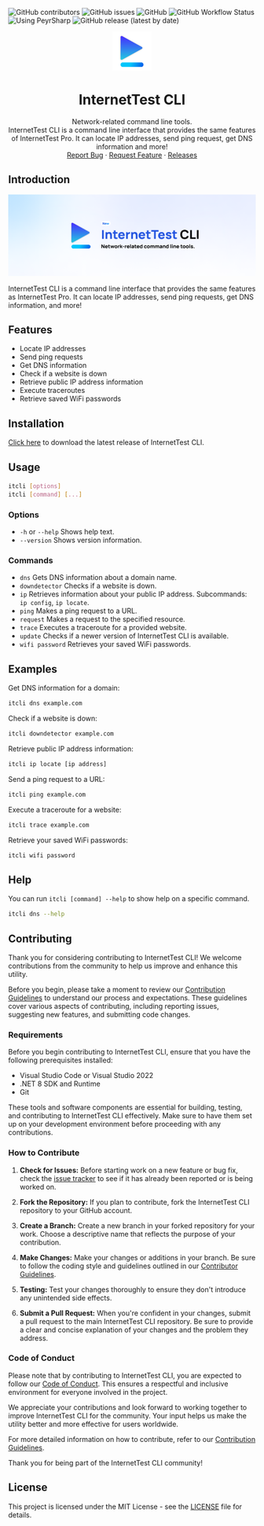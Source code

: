 ![GitHub contributors](https://img.shields.io/github/contributors/Leo-Corporation/InternetTestCLI)
![GitHub issues](https://img.shields.io/github/issues/Leo-Corporation/InternetTestCLI)
![GitHub](https://img.shields.io/github/license/Leo-Corporation/InternetTestCLI)
![GitHub Workflow Status](https://img.shields.io/github/actions/workflow/status/Leo-Corporation/InternetTestCLI/dotnet-core-desktop.yml?branch=main)
![Using PeyrSharp](https://img.shields.io/badge/using-PeyrSharp-DD00FF?logo=nuget)
![GitHub release (latest by date)](https://img.shields.io/github/v/release/Leo-Corporation/InternetTestCLI)
<br />

<p align="center">
  <a href="https://github.com/Leo-Corporation/InternetTestCLI">
    <img src=".github/images/logo.png" alt="Logo" width="80" height="80">
  </a>

  <h1 align="center">InternetTest CLI</h3>

  <p align="center">
    Network-related command line tools.<br /> InternetTest CLI is a command line interface that provides the same features of InternetTest Pro. It can locate IP addresses, send ping request, get DNS information and more!
    <br />
    <a href="https://github.com/Leo-Corporation/InternetTestCLI/issues/new?assignees=&labels=bug&template=bug-report.yml&title=%5BBug%5D+">Report Bug</a>
    ·
    <a href="https://github.com/Leo-Corporation/InternetTestCLI/issues/new?assignees=&labels=enhancement&template=feature-request.yml&title=%5BEnhancement%5D+">Request Feature</a>
    ·
    <a href="https://github.com/Leo-Corporation/InternetTestCLI/releases">Releases</a>

  </p>
</p>

## Introduction

![Banner](.github/images/banner.png)

InternetTest CLI is a command line interface that provides the same features as InternetTest Pro. It can locate IP addresses, send ping requests, get DNS information, and more!

## Features

- Locate IP addresses
- Send ping requests
- Get DNS information
- Check if a website is down
- Retrieve public IP address information
- Execute traceroutes
- Retrieve saved WiFi passwords

## Installation

[Click here](https://github.com/Leo-Corporation/InternetTestCLI/releases) to download the latest release of InternetTest CLI.

## Usage

```sh
itcli [options]
itcli [command] [...]
```

### Options

- `-h` or `--help` Shows help text.
- `--version` Shows version information.

### Commands

- `dns` Gets DNS information about a domain name.
- `downdetector` Checks if a website is down.
- `ip` Retrieves information about your public IP address. Subcommands: `ip config`, `ip locate`.
- `ping` Makes a ping request to a URL.
- `request` Makes a request to the specified resource.
- `trace` Executes a traceroute for a provided website.
- `update` Checks if a newer version of InternetTest CLI is available.
- `wifi password` Retrieves your saved WiFi passwords.

## Examples

Get DNS information for a domain:

```sh
itcli dns example.com
```

Check if a website is down:

```sh
itcli downdetector example.com
```

Retrieve public IP address information:

```sh
itcli ip locate [ip address]
```

Send a ping request to a URL:

```sh
itcli ping example.com
```

Execute a traceroute for a website:

```sh
itcli trace example.com
```

Retrieve your saved WiFi passwords:

```sh
itcli wifi password
```

## Help

You can run `itcli [command] --help` to show help on a specific command.

```sh
itcli dns --help
```

## Contributing

Thank you for considering contributing to InternetTest CLI! We welcome contributions from the community to help us improve and enhance this utility.

Before you begin, please take a moment to review our [Contribution Guidelines](CONTRIBUTING.md) to understand our process and expectations. These guidelines cover various aspects of contributing, including reporting issues, suggesting new features, and submitting code changes.

### Requirements

Before you begin contributing to InternetTest CLI, ensure that you have the following prerequisites installed:

- Visual Studio Code or Visual Studio 2022
- .NET 8 SDK and Runtime
- Git

These tools and software components are essential for building, testing, and contributing to InternetTest CLI effectively. Make sure to have them set up on your development environment before proceeding with any contributions.

### How to Contribute

1. **Check for Issues:** Before starting work on a new feature or bug fix, check the [issue tracker](https://github.com/Leo-Corporation/InternetTest/issues) to see if it has already been reported or is being worked on.

2. **Fork the Repository:** If you plan to contribute, fork the InternetTest CLI repository to your GitHub account.

3. **Create a Branch:** Create a new branch in your forked repository for your work. Choose a descriptive name that reflects the purpose of your contribution.

4. **Make Changes:** Make your changes or additions in your branch. Be sure to follow the coding style and guidelines outlined in our [Contributor Guidelines](CONTRIBUTING.md).

5. **Testing:** Test your changes thoroughly to ensure they don't introduce any unintended side effects.

6. **Submit a Pull Request:** When you're confident in your changes, submit a pull request to the main InternetTest CLI repository. Be sure to provide a clear and concise explanation of your changes and the problem they address.

### Code of Conduct

Please note that by contributing to InternetTest CLI, you are expected to follow our [Code of Conduct](CODE_OF_CONDUCT.md). This ensures a respectful and inclusive environment for everyone involved in the project.

We appreciate your contributions and look forward to working together to improve InternetTest CLI for the community. Your input helps us make the utility better and more effective for users worldwide.

For more detailed information on how to contribute, refer to our [Contribution Guidelines](CONTRIBUTING.md).

Thank you for being part of the InternetTest CLI community!

## License

This project is licensed under the MIT License - see the [LICENSE](LICENSE) file for details.
